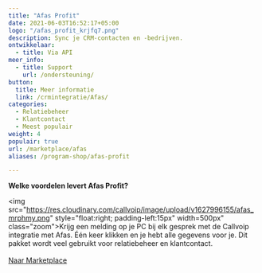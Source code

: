 ```yaml
---
title: "Afas Profit"
date: 2021-06-03T16:52:17+05:00
logo: "/afas_profit_krjfq7.png"
description: Sync je CRM-contacten en -bedrijven.
ontwikkelaar:
  - title: Via API
meer_info:
  - title: Support
    url: /ondersteuning/
button:
  title: Meer informatie
  link: /crmintegratie/Afas/
categories:
  - Relatiebeheer
  - Klantcontact
  - Meest populair
weight: 4
populair: true
url: /marketplace/afas
aliases: /program-shop/afas-profit

---
```


**Welke voordelen levert Afas Profit?**

<img src="https://res.cloudinary.com/callvoip/image/upload/v1627996155/afas_mrphmy.png" style="float:right; padding-left:15px" width=500px" class="zoom">Krijg een melding op je PC bij elk gesprek met de Callvoip integratie met Afas. Één keer klikken en je hebt alle gegevens voor je. Dit pakket wordt veel gebruikt voor relatiebeheer en klantcontact.<br><br><a href="/marketplace" class="button">Naar Marketplace</a>
